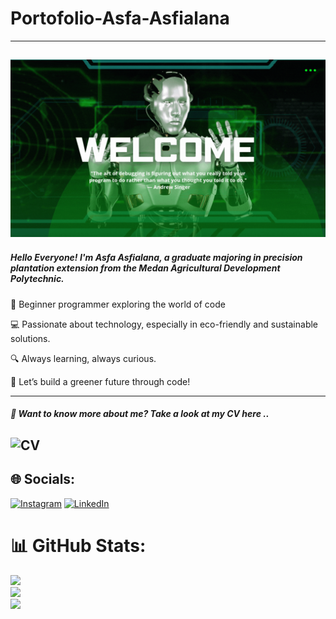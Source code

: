 # Portofolio-Asfa-Asfialana
---
![welcome](https://github.com/Asfa-Asfialana/portofolio-Asfa-Asfialana/blob/main/welcome.gif)
---
##### Hello Everyone! I'm Asfa Asfialana, a graduate majoring in precision plantation extension from the Medan Agricultural Development Polytechnic.
🌱 Beginner programmer exploring the world of code

💻 Passionate about technology, especially in eco-friendly and sustainable solutions.

🔍 Always learning, always curious.

🚀 Let’s build a greener future through code!

---
##### 👋 Want to know more about me? Take a look at my CV here ..
![CV](https://github.com/Asfa-Asfialana/portofolio-Asfa-Asfialana/tree/main/CV-PDF)
---


## 🌐 Socials:
[![Instagram](https://img.shields.io/badge/Instagram-%23E4405F.svg?logo=Instagram&logoColor=white)](https://instagram.com/AS.ASFIALN) [![LinkedIn](https://img.shields.io/badge/LinkedIn-%230077B5.svg?logo=linkedin&logoColor=white)](https://linkedin.com/in/https://www.linkedin.com/in/asfaasfialana86/) 
# 📊 GitHub Stats:
![](https://github-readme-stats.vercel.app/api?username=asfa-asfialana&theme=dark&hide_border=false&include_all_commits=false&count_private=false)<br/>
![](https://nirzak-streak-stats.vercel.app/?user=asfa-asfialana&theme=dark&hide_border=false)<br/>
![](https://github-readme-stats.vercel.app/api/top-langs/?username=asfa-asfialana&theme=dark&hide_border=false&include_all_commits=false&count_private=false&layout=compact)

<!-- Proudly created with GPRM ( https://gprm.itsvg.in ) -->
